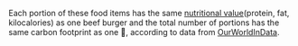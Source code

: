 
Each portion of these food items has the same [nutritional value](https://ourworldindata.org/explorers/food-footprints?uniformYAxis=0&Commodity+or+Specific+Food+Product=Specific+food+products&Environmental+Impact=Carbon+footprint&Kilogram+%2F+Protein+%2F+Calories=Compare+nutritional+units&By+stage+of+supply+chain=false&country=Beefburger~Pizza~Vegetable+lasagne~Beef+%28beef+herd%29~Lamb+%26+Mutton~Beef+%28dairy+herd%29~Prawns+%28farmed%29~Cheese~Pig+Meat~Poultry+Meat~Milk~Maize~Wheat+%26+Rye~Peas~Beef+burger~Vegetarian+curry~Chocolate+cake~Milk+chocolate~Frozen+roast+potatoes~Porridge+%28oatmeal%29~Muesli~Cereal+bars~Vegan+pizza)(protein, fat, kilocalories) as one beef burger and the total number of portions has the same carbon footprint as one 🍔, according to data from [OurWorldInData](https://ourworldindata.org/explorers/food-footprints).
